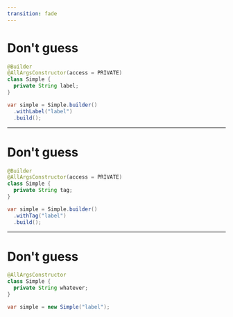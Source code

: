 ```yaml
---
transition: fade
---
```


# Don't guess

```java
@Builder
@AllArgsConstructor(access = PRIVATE)
class Simple {
  private String label;
}
```

```java
var simple = Simple.builder()
  .withLabel("label")
  .build();
```

<!--
The class will have more properties in the future.
-->

---

# Don't guess

```java
@Builder
@AllArgsConstructor(access = PRIVATE)
class Simple {
  private String tag;
}
```

```java
var simple = Simple.builder()
  .withTag("label")
  .build();
```

---

# Don't guess

```java
@AllArgsConstructor
class Simple {
  private String whatever;
}
```

```java
var simple = new Simple("label");
```

